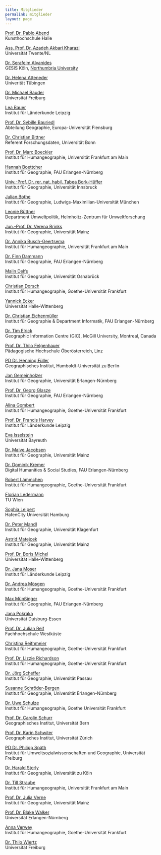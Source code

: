 ```yaml
---
title: Mitglieder
permalink: mitglieder
layout: page
---
```


<!-- ************************
     * ACHTUNG BITTE LESEN! *
     ************************

     Damit das mit den Zeilenumbrüchen hinhaut, müssen jeweils hinter der
     ersten Zeile (also hinter dem Namen, bzw. hinter der geschlossenen Klammer
     vom Link) noch zwei Leerzeichen stehen.  -->

[Prof. Dr. Pablo Abend](https://www.burg-halle.de/design/design-studies/design-studies/personen/p/pablo-abend/)  
Kunsthochschule Halle

[Ass. Prof. Dr. Azadeh Akbari Kharazi](https://www.utwente.nl/en/bms/pa/staff/akbari/)  
Universität Twente/NL

[Dr. Serafeim Alvanides](https://www.gesis.org/institut/mitarbeiterverzeichnis/person/S.Alvanides)  
GESIS Köln, [Northumbria University](https://www.northumbria.ac.uk/about-us/our-staff/a/seraphim-alvanides)

[Dr. Helena Atteneder](https://uni-tuebingen.de/fakultaeten/philosophische-fakultaet/fachbereiche/philosophie-rhetorik-medien/institut-fuer-medienwissenschaft/institut/personen/atteneder-helena-dr/)  
Univerität Tübingen

[Dr. Michael Bauder](https://www.geographie.uni-freiburg.de/ikg/mitarb/bauder_m)  
Universität Freiburg

[Lea Bauer](https://www.ifl-leipzig.de/de/das-ifl/mitarbeiter/bauer-lea.html)  
Institut für Länderkunde Leipzig

[Prof. Dr. Sybille Bauriedl](https://www.uni-flensburg.de/geographie/integrative-geographie/team/prof-dr-sybille-bauriedl/zur-person/)  
Abteilung Geographie, Europa-Universität Flensburg

[Dr. Christian Bittner](https://www.ulb.uni-bonn.de/de/die-ulb/organisation-ansprechpartner/ansprechpartner-von-a-z/bittner)  
Referent Forschungsdaten, Universität Bonn

[Prof. Dr. Marc Boeckler](https://www.uni-frankfurt.de/45478395/01_portrait)  
Institut für Humangeographie, Universität Frankfurt am Main

[Hannah Boettcher](https://www.geographie.nat.fau.de/person/hannah-boettcher-2/)  
Institut für Geographie, FAU Erlangen-Nürnberg

[Univ.-Prof. Dr. rer. nat. habil. Tabea Bork-Hüffer](https://www.uibk.ac.at/geographie/personal/bork-hueffer/)  
Institut für Geographie, Universität Innsbruck  

[Julian Bothe](http://www.geographie.uni-muenchen.de/department/fiona/personen/index.php?personen_details=1&user_id=326)  
Institut für Geographie, Ludwigs-Maximilian-Universität München  

[Leonie Büttner](https://www.ufz.de/index.php?de=46763)  
Department Umweltpolitik, Helmholtz-Zentrum für Umweltforschung

[Jun.-Prof. Dr. Verena Brinks](https://digitalekulturen.uni-mainz.de/team/verena-brinks/)   
Institut für Geographie, Universität Mainz

[Dr. Annika Busch-Geertsema](http://www.uni-frankfurt.de/45862962/Kurzportrait)  
Institut für Humangeographie, Universität Frankfurt am Main

[Dr. Finn Dammann](http://www.geographie.nat.uni-erlangen.de/personen/finn-dammann/)  
Institut für Geographie, FAU Erlangen-Nürnberg  

[Malin Delfs](https://www.geographie.uni-osnabrueck.de/personen/mitglieder_des_instituts/wiss_mitglieder/delfs.html)  
Institut für Geographie, Universität Osnabrück

[Christian Dorsch](https://www.uni-frankfurt.de/45862947)  
Institut für Humangeographie, Goethe-Universität Frankfurt

[Yannick Ecker](https://blogs.urz.uni-halle.de/digigeo/mitarbeiterinnen/ecker/)  
Universität Halle-Wittenberg

[Dr. Christian Eichenmüller](http://www.geographie.nat.uni-erlangen.de/personen/christian-eichenmueller/)  
Institut für Geographie & Department Informatik, FAU Erlangen-Nürnberg

[Dr. Tim Elrick](http://gic.geog.mcgill.ca)  
Geographic Information Centre (GIC), McGill University, Montreal, Canada

[Prof. Dr. Thilo Felgenhauer](http://pro.ph-ooe.at/tilo-felgenhauer.html)  
Pädagogische Hochschule Öberösterreich, Linz

[PD Dr. Henning Füller](https://www.geographie.hu-berlin.de/de/Members/fueller_henning)  
Geographisches Institut, Humboldt-Universität zu Berlin

[Jan Gemeinholzer](https://www.geographie.nat.fau.de/person/jan-gemeinholzer/)  
Institut für Geographie, Universität Erlangen-Nürnberg

[Prof. Dr. Georg Glasze](http://www.geographie.nat.uni-erlangen.de/personen/georg-glasze/)  
Institut für Geographie, FAU Erlangen-Nürnberg

[Alina Gombert](https://fixingfutures.eu/members/alina-gombert/)  
Institut für Humangeographie, Goethe-Universität Frankfurt

[Prof. Dr. Francis Harvey](https://www.ifl-leipzig.de/de/das-ifl/mitarbeiter/harvey-francis.html)  
Institut für Länderkunde Leipzig

[Eva Isselstein](https://www.wigeo.uni-bayreuth.de/de/team/eva-isselstein/index.php)  
Universität Bayreuth

[Dr. Malve Jacobsen](https://kulturgeographie-mainz.de/team/malve-jacobsen/)  
Institut für Geographie, Universität Mainz

[Dr. Dominik Kremer](https://www.geography.nat.fau.eu/person/dominik-kremer/)  
Digital Humanities & Social Studies, FAU Erlangen-Nürnberg

[Robert Lämmchen](https://www.uni-frankfurt.de/141181970/Robert_L%C3%A4mmchen)  
Institut für Humangeographie, Goethe-Universität Frankfurt

[Florian Ledermann](https://cartography.tuwien.ac.at/florian-ledermann/)  
TU Wien

[Sophia Leipert](https://www.hcu-hamburg.de/bachelor/kultur-der-metropole/team/mitarbeiterinnen/sophia-leipert-msc)  
HafenCity Universität Hamburg

[Dr. Peter Mandl](http://wwwu.uni-klu.ac.at/pmandl/)  
Institut für Geographie, Universität Klagenfurt

[Astrid Matejcek](https://kulturgeographie-mainz.de/team/astrid-matejcek/)  
Institut für Geographie, Universität Mainz

[Prof. Dr. Boris Michel](https://blogs.urz.uni-halle.de/digigeo/mitarbeiterinnen/michel/)  
Universität Halle-Wittenberg

[Dr. Jana Moser](https://leibniz-ifl.de/institut/personen/moser-jana)  
Institut für Länderkunde Leipzig

[Dr. Andrea Mösgen](https://www.uni-frankfurt.de/45863100/Dr__Andrea_M%C3%B6sgen___Kurzportr%C3%A4t)  
Institut für Humangeographie, Goethe-Universität Frankfurt

[Max Münßinger](https://www.geographie.nat.fau.de/person/max-muenssinger/)  
Institut für Geographie, FAU Erlangen-Nürnberg

[Jana Pokraka](https://www.uni-due.de/geographie/sachunterricht/pokraka.php)  
Universität Duisburg-Essen

[Prof. Dr. Julian Reif](https://www.fh-westkueste.de/hochschulprofil/ansprechpartner/professoren/innen-wirtschaft/prof-dr-julian-reif/)  
Fachhochschule Westküste

[Christina Reithmeier](https://www.uni-frankfurt.de/68718510/Kurzportrait)  
Institut für Humangeographie, Goethe-Universität Frankfurt

[Prof. Dr. Lizzie Richardson](https://www.uni-frankfurt.de/93140598/Profile)  
Institut für Humangeographie, Goethe-Universität Frankfurt

[Dr. Jörg Scheffer](http://www.phil.uni-passau.de/fachbereich-geographie/team/dr-joerg-scheffer/)  
Institut für Geographie, Universität Passau

[Susanne Schröder-Bergen](https://www.geographie.nat.fau.de/person/susanne-schroeder-bergen/)  
Institut für Geographie, Universität Erlangen-Nürnberg

[Dr. Uwe Schulze](https://www.uni-frankfurt.de/46194385/Kurzportrait)  
Institut für Humangeographie, Goethe Universität Frankfurt

[Prof. Dr. Carolin Schurr](https://www.geography.unibe.ch/ueber_uns/personen/prof_dr_schurr_carolin/index_ger.html)  
Geographisches Institut, Universität Bern

[Prof. Dr. Karin Schwiter](https://www.geo.uzh.ch/en/department/Staff/karinschwiter)  
Geographisches Institut, Universität Zürich

[PD Dr. Philipp Späth](https://www.envgov.uni-freiburg.de/de/prof-sugov/Team-SuGov/philipp-spaeth%20)  
Institut für Umweltsozialwissenschaften und Geographie, Universität Freiburg

[Dr. Harald Sterly](http://www.geographie.uni-koeln.de/14236.html)  
Institut für Geographie, Universität zu Köln

[Dr. Till Straube](http://user.uni-frankfurt.de/~tstraube)  
Institut für Humangeographie, Universität Frankfurt am Main

[Prof. Dr. Julia Verne](https://kulturgeographie-mainz.de/team/prof-dr-julia-verne/)  
Institut für Geographie, Universität Mainz

[Prof. Dr. Blake Walker](https://www.geography.nat.fau.eu/person/blake-walker/)  
Universität Erlangen-Nürnberg

[Anna Verwey](https://www.uni-frankfurt.de/161751389/Anna_Verwey)  
Institut für Humangeographie, Goethe-Universität Frankfurt

[Dr. Thilo Wiertz](https://geographie.uni-freiburg.de/de/professuren/wirtschaftsgeographie-und-nachhaltige-entwicklung/team-und-kontakt/wiertz-thilo)  
Universität Freiburg
